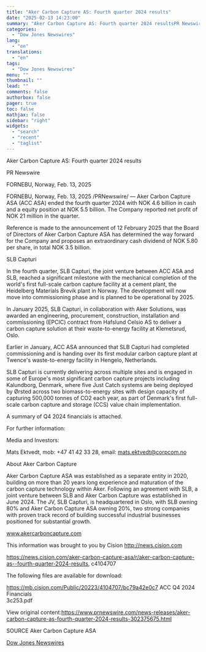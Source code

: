 ```yaml
---
title: "Aker Carbon Capture AS: Fourth quarter 2024 results"
date: "2025-02-13 14:23:00"
summary: "Aker Carbon Capture AS: Fourth quarter 2024 resultsPR NewswireFORNEBU, Norway, Feb. 13, 2025FORNEBU, Norway, Feb. 13, 2025 /PRNewswire/ — Aker Carbon Capture ASA (ACC ASA) ended the fourth quarter 2024 with NOK 4.6 billion in cash and a equity position at NOK 5.5 billion. The Company reported net profit of..."
categories:
  - "Dow Jones Newswires"
lang:
  - "en"
translations:
  - "en"
tags:
  - "Dow Jones Newswires"
menu: ""
thumbnail: ""
lead: ""
comments: false
authorbox: false
pager: true
toc: false
mathjax: false
sidebar: "right"
widgets:
  - "search"
  - "recent"
  - "taglist"
---
```


Aker Carbon Capture AS: Fourth quarter 2024 results

PR Newswire

FORNEBU, Norway, Feb. 13, 2025

FORNEBU, Norway, Feb. 13, 2025 /PRNewswire/ — Aker Carbon Capture ASA (ACC ASA) ended the fourth quarter 2024 with NOK 4.6 billion in cash and a equity position at NOK 5.5 billion. The Company reported net profit of NOK 21 million in the quarter.

Reference is made to the announcement of 12 February 2025 that the Board of Directors of Aker Carbon Capture ASA has determined the way forward for the Company and proposes an extraordinary cash dividend of NOK 5.80 per share, in total NOK 3.5 billion.

SLB Capturi

In the fourth quarter, SLB Capturi, the joint venture between ACC ASA and SLB, reached a significant milestone with the mechanical completion of the world's first full-scale carbon capture facility at a cement plant, the Heidelberg Materials Brevik plant in Norway. The development will now move into commissioning phase and is planned to be operational by 2025.

In January 2025, SLB Capturi, in collaboration with Aker Solutions, was awarded an engineering, procurement, construction, installation and commissioning (EPCIC) contract from Hafslund Celsio AS to deliver a carbon capture solution at their waste-to-energy facility at Klemetsrud, Oslo.

Earlier in January, ACC ASA announced that SLB Capturi had completed commissioning and is handing over its first modular carbon capture plant at Twence's waste-to-energy facility in Hengelo, Netherlands.

SLB Capturi is currently delivering across multiple sites and is engaged in some of Europe's most significant carbon capture projects including Kalundborg, Denmark, where five Just Catch systems are being deployed by Ørsted across two biomass-to-energy sites with design capacity of capturing 500,000 tonnes of CO2 each year, as part of Denmark's first full-scale carbon capture and storage (CCS) value chain implementation.

A summary of Q4 2024 financials is attached.

For further information:

Media and Investors:

Mats Ektvedt, mob: +47 41 42 33 28, email: mats.ektvedt@corpcom.no

About Aker Carbon Capture

Aker Carbon Capture ASA was established as a separate entity in 2020, building on more than 20 years long experience and maturation of the carbon capture technology within Aker. Following an agreement with SLB, a joint venture between SLB and Aker Carbon Capture was established in June 2024. The JV, SLB Capturi, is headquartered in Oslo, with SLB owning 80% and Aker Carbon Capture ASA owning 20%, two strong companies with proven track record of building successful industrial businesses positioned for substantial growth.

www.akercarboncapture.com

This information was brought to you by Cision http://news.cision.com

https://news.cision.com/aker-carbon-capture-asa/r/aker-carbon-capture-as--fourth-quarter-2024-results, c4104707

The following files are available for download:

https://mb.cision.com/Public/20223/4104707/bc79a42e0c7 ACC Q4 2024 Financials   
3c253.pdf

View original content:https://www.prnewswire.com/news-releases/aker-carbon-capture-as-fourth-quarter-2024-results-302375675.html

SOURCE Aker Carbon Capture ASA

[Dow Jones Newswires](https://www.tradingview.com/news/DJN_DN20250213001274:0/)
